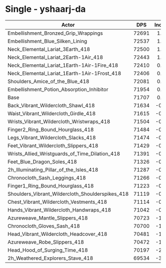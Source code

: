 # Single - yshaarj-da
| Actor | DPS | Increase |
|---|:---:|:---:|
|Embellishment_Bronzed_Grip_Wrappings|72691|1.37%|
|Embellishment_Blue_Silken_Lining|72537|1.16%|
|Neck_Elemental_Lariat_3Earth_418|72500|1.11%|
|Neck_Elemental_Lariat_2Earth-1Air_418|72443|1.03%|
|Neck_Elemental_Lariat_1Earth-1Air-1Fire_418|72410|0.98%|
|Neck_Elemental_Lariat_1Earth-1Air-1Frost_418|72406|0.98%|
|Shoulders_Amice_of_the_Blue_418|72081|0.52%|
|Embellishment_Potion_Absorption_Inhibitor|71954|0.34%|
|Base|71707|0.00%|
|Back_Vibrant_Wildercloth_Shawl_418|71634|-0.10%|
|Waist_Vibrant_Wildercloth_Girdle_418|71615|-0.13%|
|Wrists_Vibrant_Wildercloth_Wristwraps_418|71504|-0.28%|
|Finger2_Ring_Bound_Hourglass_418|71484|-0.31%|
|Legs_Vibrant_Wildercloth_Slacks_418|71474|-0.33%|
|Feet_Vibrant_Wildercloth_Slippers_418|71429|-0.39%|
|Wrists_Allied_Wristguards_of_Time_Dilation_418|71391|-0.44%|
|Feet_Blue_Dragon_Soles_418|71326|-0.53%|
|2h_Illuminating_Pillar_of_the_Isles_418|71287|-0.59%|
|Chronocloth_Sash_Leggings_418|71266|-0.61%|
|Finger1_Ring_Bound_Hourglass_418|71223|-0.67%|
|Shoulders_Vibrant_Wildercloth_Shoulderspikes_418|71119|-0.82%|
|Chest_Vibrant_Wildercloth_Vestments_418|71114|-0.83%|
|Hands_Vibrant_Wildercloth_Handwraps_418|71042|-0.93%|
|Azureweave_Mantle_Slippers_418|70723|-1.37%|
|Chronocloth_Gloves_Sash_418|70700|-1.40%|
|Head_Vibrant_Wildercloth_Headcover_418|70481|-1.71%|
|Azureweave_Robe_Slippers_418|70472|-1.72%|
|Head_Hood_of_Surging_Time_418|70197|-2.11%|
|2h_Weathered_Explorers_Stave_418|69534|-3.03%|
